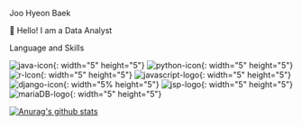 Joo Hyeon Baek

👋 Hello! I am a Data Analyst

Language and Skills
<img src = "https://user-images.githubusercontent.com/52616995/114301930-ca863e00-9b01-11eb-9ae1-dd745a8a6ac0.png" width="5px" height="5px">

![java-icon](https://user-images.githubusercontent.com/52616995/114301930-ca863e00-9b01-11eb-9ae1-dd745a8a6ac0.png){: width="5" height="5"}
![python-icon](https://user-images.githubusercontent.com/52616995/114301938-d114b580-9b01-11eb-876f-f7d72e835f0b.png){: width="5" height="5"}
![r-lcon](https://user-images.githubusercontent.com/52616995/114301943-d5d96980-9b01-11eb-832e-6497a5ea59ae.png){: width="5" height="5"}
![javascript-logo](https://user-images.githubusercontent.com/52616995/114301949-dbcf4a80-9b01-11eb-8bfd-d05493cd567c.png){: width="5" height="5"}
![django-icon](https://user-images.githubusercontent.com/52616995/114301950-de31a480-9b01-11eb-92c8-c9c7b2ccda42.png){: width="5% height="5"}
![jsp-logo](https://user-images.githubusercontent.com/52616995/114301953-df62d180-9b01-11eb-975e-5f52711c1618.png){: width="5" height="5"}
![mariaDB-logo](https://user-images.githubusercontent.com/52616995/114301957-e4c01c00-9b01-11eb-90a5-3c249b95a13a.jpg){: width="5" height="5"}



<!--
**JoohyeonBaek/JoohyeonBaek** is a ✨ _special_ ✨ repository because its `README.md` (this file) appears on your GitHub profile.

Here are some ideas to get you started:

- 🔭 I’m currently working on ...
- 🌱 I’m currently learning ...
- 👯 I’m looking to collaborate on ...
- 🤔 I’m looking for help with ...
- 💬 Ask me about ...
- 📫 How to reach me: ...
- 😄 Pronouns: ...
- ⚡ Fun fact: ...
-->


[![Anurag's github stats](https://github-readme-stats.vercel.app/api?username=JooHyeonBaek&theme=dark)](https://github.com/anuraghazra/github-readme-stats)


